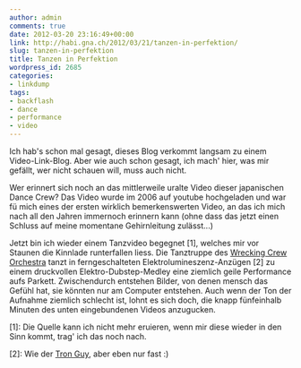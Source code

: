 ```yaml
---
author: admin
comments: true
date: 2012-03-20 23:16:49+00:00
link: http://habi.gna.ch/2012/03/21/tanzen-in-perfektion/
slug: tanzen-in-perfektion
title: Tanzen in Perfektion
wordpress_id: 2685
categories:
- linkdump
tags:
- backflash
- dance
- performance
- video
---
```


Ich hab's schon mal gesagt, dieses Blog verkommt langsam zu einem Video-Link-Blog. Aber wie auch schon gesagt, ich mach' hier, was mir gefällt, wer nicht schauen will, muss auch nicht.




Wer erinnert sich noch an das mittlerweile uralte Video dieser japanischen Dance Crew? Das Video wurde im 2006 auf youtube hochgeladen und war fü mich eines der ersten wirklich bemerkenswerten Video, an das ich mich nach all den Jahren immernoch erinnern kann (ohne dass das jetzt einen Schluss auf meine momentane Gehirnleitung zulässt...)




Jetzt bin ich wieder einem Tanzvideo begegnet [1], welches mir vor Staunen die Kinnlade runterfallen liess. Die Tanztruppe des [Wrecking Crew Orchestra](http://wizarts.jp/) tanzt in ferngeschalteten Elektrolumineszenz-Anzügen [2] zu einem druckvollen Elektro-Dubstep-Medley eine ziemlich geile Performance aufs Parkett. Zwischendurch entstehen Bilder, von denen mensch das Gefühl hat, sie könnten nur am Computer entstehen. Auch wenn der Ton der Aufnahme ziemlich schlecht ist, lohnt es sich doch, die knapp fünfeinhalb Minuten des unten eingebundenen Videos anzugucken.




[1]: Die Quelle kann ich nicht mehr eruieren, wenn mir diese wieder in den Sinn kommt, trag' ich das noch nach.  

[2]: Wie der [Tron Guy](http://images.google.com/search?tbm=isch&q=tron+guy), aber eben nur fast :)
